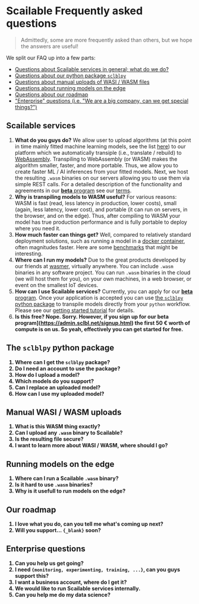 # Scailable Frequently asked questions
> Admittedly, some are more frequently asked than others, but we hope the answers are useful!

We split our FAQ up into a few parts:

* [Questions about Scailable services in general; what do we do?](#general)
* [Questions about our python package `sclblpy`](#sclblpy)
* [Questions about manual uploads of WASI / WASM files](#wasi-upload)
* [Questions about running models on the edge](#edge)
* [Questions about our roadmap](#roadmap)
* ["Enterprise" questions (i.e. "We are a big company, can we get special things?")](#enterprise)

<a name="general"></a>
## Scailable services

  1. <b>What do you guys do?</b> We allow user to upload algorithms (at this point in time mainly fitted machine learning models, see the list [here](https://pypi.org/project/sclblpy/)) to our platform which we automatically transiple (i.e., translate / rebuild) to [WebAssembly](https://webassembly.org). Transpiling to WebAssembly (or WASM) makes the algorithm smaller, faster, and more portable. Thus, we allow you to create faster ML / AI inferences from your fitted models. Next, we host the resulting `.wasm` binaries on our servers allowing you to use them via simple REST calls. For a detailed description of the functionality and agreements in our [**beta** program](https://admin.sclbl.net/signup.html) see our [terms](https://github.com/scailable/sclbl-tutorials/tree/master/terms).
  2. <b>Why is transpiling models to WASM useful?</b> For various reasons: WASM is fast (read, less latency in production, lower costs), small (again, less latency, lower cost), and portable (it can run on servers, in the browser, and on the edge). Thus, after compiling to WASM your model has true production performance and is fully portable to deploy where you need it.
  3. <b>How much faster can things get?</b> Well, compared to relatively standard deployment solutions, such as running a model in a [docker container](), often magnitudes faster. Here are some [benchmarks](https://www.scailable.net/demo/bench/) that might be interesting. 
  4. <b>Where can I run my models?</b> Due to the great products developed by our friends at [wasmer](https://wasmer.io), virtually anywhere. You can include `.wasm` binaries in any software project. You can run `.wasm` binaries in the cloud (we will host them for you), on your own machines, in a web browser, or event on the smallest IoT devices.
  5. <b>How can I use Scailable services?</b> Currently, you can apply for our [**beta** program](https://admin.sclbl.net/signup.html). Once your application is accepted you can use [the `sclblpy` python package](https://pypi.org/project/sclblpy/) to transpile models directly from your `python` workflow. Please see our [getting started tutorial](https://github.com/scailable/sclbl-tutorials/tree/master/sclbl-101-getting-started) for details. 
  6. <b>Is this free?<b> Nope. Sorry. However, if you sign up for our **beta** program](https://admin.sclbl.net/signup.html)  the first 50 &euro; worth of compute is on us. So yeah, effectively you can get started for free.

<a name="sclblpy"></a>
## The `sclblpy` python package

  1. <b>Where can I get the `sclblpy` package?</b>
  2. <b>Do I need an account to use the package?</b>
  3. <b>How do I upload a model?</b>
  4. <b>Which models do you support?</b>
  5. <b>Can I replace an uploaded model?</b>
  6. <b>How can I use my uploaded model?</b>

<a name="wasi-upload"></a>
## Manual WASI / WASM uploads

  1. <b>What is this WASM thing exactly?</b>
  2. <b>Can I upload any `.wasm` binary to Scailable?</b>
  3. <b>Is the resulting file secure?</b>
  4. <b>I want to learn more about WASI / WASM, where should I go?</b>

<a name="edge"></a>
## Running models on the edge

  1. <b>Where can I run a Scailable `.wasm` binary?</b>
  2. <b>Is it hard to use `.wasm` binaries?</b>
  3. <b>Why is it usefull to run models on the edge?</b>

<a name="roadmap"></a>
## Our roadmap

  1. <b>I love what you do, can you tell me what's coming up next?</b>
  2. <b>Will you support... `{_blank}` soon?</b>

<a name="enterprise"></a>
## Enterprise questions

  1. <b>Can you help us get going?</b>
  2. <b>I need `{monitoring, experimenting, training, ...}`, can you guys support this?</b>
  3. <b>I want a business account, where do I get it?</b>
  4. <b>We would like to run Scailable services internally.</b>
  5. <b>Can you help me do my data science?</b>
